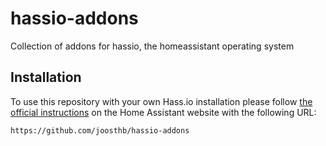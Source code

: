 # hassio-addons

Collection of addons for hassio, the homeassistant operating system

## Installation

To use this repository with your own Hass.io installation please follow [the official instructions](https://www.home-assistant.io/hassio/installing_third_party_addons/) on the Home Assistant website with the following URL:

```txt
https://github.com/joosthb/hassio-addons
```
